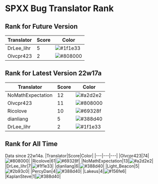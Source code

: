 # SPXX Bug Translator Rank
## Rank for Future Version
|Translator|Score|Color|
|---|---|---|
|DrLee_lihr|5|![#1f1e33](https://via.placeholder.com/15/1f1e33/000000?text=+)|
|Olvcpr423|2|![#808000](https://via.placeholder.com/15/808000/000000?text=+)|
## Rank for Latest Version 22w17a
|Translator|Score|Color|
|---|---|---|
|NoMathExpectation|12|![#a2d2e2](https://via.placeholder.com/15/a2d2e2/000000?text=+)|
|Olvcpr423|11|![#808000](https://via.placeholder.com/15/808000/000000?text=+)|
|Ricolove|10|![#69328f](https://via.placeholder.com/15/69328f/000000?text=+)|
|dianliang|5|![#388d40](https://via.placeholder.com/15/388d40/000000?text=+)|
|DrLee_lihr|2|![#1f1e33](https://via.placeholder.com/15/1f1e33/000000?text=+)|
## Rank for All Time
Data since 22w14a.
|Translator|Score|Color|
|---|---|---|
|Olvcpr423|74|![#808000](https://via.placeholder.com/15/808000/000000?text=+)|
|Ricolove|61|![#69328f](https://via.placeholder.com/15/69328f/000000?text=+)|
|NoMathExpectation|13|![#a2d2e2](https://via.placeholder.com/15/a2d2e2/000000?text=+)|
|DrLee_lihr|7|![#1f1e33](https://via.placeholder.com/15/1f1e33/000000?text=+)|
|dianliang|6|![#388d40](https://via.placeholder.com/15/388d40/000000?text=+)|
|Light_Beacon|5|![#2b93c0](https://via.placeholder.com/15/2b93c0/000000?text=+)|
|PercyDan|4|![#388d40](https://via.placeholder.com/15/388d40/000000?text=+)|
|Lakeus|4|![#156fe6](https://via.placeholder.com/15/156fe6/000000?text=+)|
|KaplanSteve|1|![#388d40](https://via.placeholder.com/15/388d40/000000?text=+)|